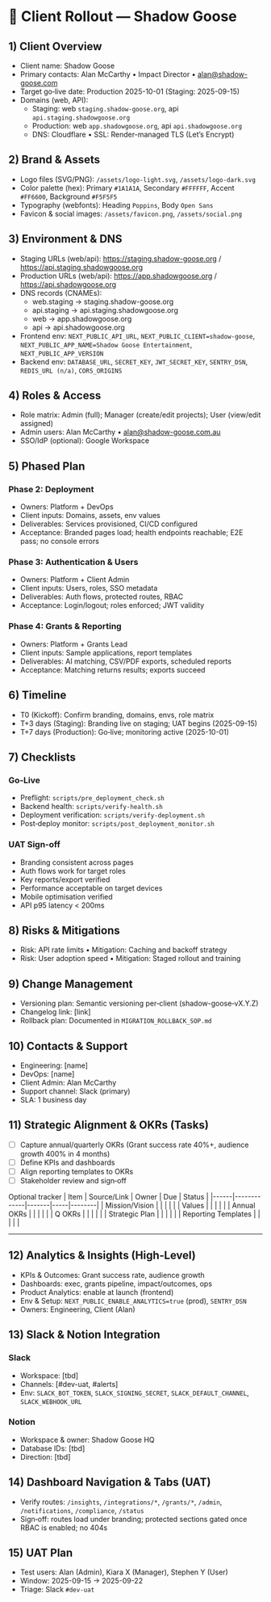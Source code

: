 # 🧭 Client Rollout — Shadow Goose

## 1) Client Overview

- Client name: Shadow Goose
- Primary contacts: Alan McCarthy • Impact Director • alan@shadow-goose.com
- Target go‑live date: Production 2025-10-01 (Staging: 2025-09-15)
- Domains (web, API):
  - Staging: web `staging.shadow-goose.org`, api `api.staging.shadowgoose.org`
  - Production: web `app.shadowgoose.org`, api `api.shadowgoose.org`
  - DNS: Cloudflare • SSL: Render-managed TLS (Let’s Encrypt)

## 2) Brand & Assets

- Logo files (SVG/PNG): `/assets/logo-light.svg`, `/assets/logo-dark.svg`
- Color palette (hex): Primary `#1A1A1A`, Secondary `#FFFFFF`, Accent `#FF6600`, Background `#F5F5F5`
- Typography (webfonts): Heading `Poppins`, Body `Open Sans`
- Favicon & social images: `/assets/favicon.png`, `/assets/social.png`

## 3) Environment & DNS

- Staging URLs (web/api): https://staging.shadow-goose.org / https://api.staging.shadowgoose.org
- Production URLs (web/api): https://app.shadowgoose.org / https://api.shadowgoose.org
- DNS records (CNAMEs):
  - web.staging → staging.shadow-goose.org
  - api.staging → api.staging.shadowgoose.org
  - web → app.shadowgoose.org
  - api → api.shadowgoose.org
- Frontend env: `NEXT_PUBLIC_API_URL`, `NEXT_PUBLIC_CLIENT=shadow-goose`, `NEXT_PUBLIC_APP_NAME=Shadow Goose Entertainment`, `NEXT_PUBLIC_APP_VERSION`
- Backend env: `DATABASE_URL`, `SECRET_KEY`, `JWT_SECRET_KEY`, `SENTRY_DSN`, `REDIS_URL (n/a)`, `CORS_ORIGINS`

## 4) Roles & Access

- Role matrix: Admin (full); Manager (create/edit projects); User (view/edit assigned)
- Admin users: Alan McCarthy • alan@shadow-goose.com.au
- SSO/IdP (optional): Google Workspace

## 5) Phased Plan

### Phase 2: Deployment

- Owners: Platform + DevOps
- Client inputs: Domains, assets, env values
- Deliverables: Services provisioned, CI/CD configured
- Acceptance: Branded pages load; health endpoints reachable; E2E pass; no console errors

### Phase 3: Authentication & Users

- Owners: Platform + Client Admin
- Client inputs: Users, roles, SSO metadata
- Deliverables: Auth flows, protected routes, RBAC
- Acceptance: Login/logout; roles enforced; JWT validity

### Phase 4: Grants & Reporting

- Owners: Platform + Grants Lead
- Client inputs: Sample applications, report templates
- Deliverables: AI matching, CSV/PDF exports, scheduled reports
- Acceptance: Matching returns results; exports succeed

## 6) Timeline

- T0 (Kickoff): Confirm branding, domains, envs, role matrix
- T+3 days (Staging): Branding live on staging; UAT begins (2025-09-15)
- T+7 days (Production): Go‑live; monitoring active (2025-10-01)

## 7) Checklists

### Go‑Live

- Preflight: `scripts/pre_deployment_check.sh`
- Backend health: `scripts/verify-health.sh`
- Deployment verification: `scripts/verify-deployment.sh`
- Post‑deploy monitor: `scripts/post_deployment_monitor.sh`

### UAT Sign‑off

- Branding consistent across pages
- Auth flows work for target roles
- Key reports/export verified
- Performance acceptable on target devices
- Mobile optimisation verified
- API p95 latency < 200ms

## 8) Risks & Mitigations

- Risk: API rate limits • Mitigation: Caching and backoff strategy
- Risk: User adoption speed • Mitigation: Staged rollout and training

## 9) Change Management

- Versioning plan: Semantic versioning per‑client (shadow-goose‑vX.Y.Z)
- Changelog link: [link]
- Rollback plan: Documented in `MIGRATION_ROLLBACK_SOP.md`

## 10) Contacts & Support

- Engineering: [name]
- DevOps: [name]
- Client Admin: Alan McCarthy
- Support channel: Slack (primary)
- SLA: 1 business day

## 11) Strategic Alignment & OKRs (Tasks)

- [ ] Capture annual/quarterly OKRs (Grant success rate 40%+, audience growth 400% in 4 months)
- [ ] Define KPIs and dashboards
- [ ] Align reporting templates to OKRs
- [ ] Stakeholder review and sign‑off

Optional tracker
| Item | Source/Link | Owner | Due | Status |
|------|-------------|-------|-----|--------|
| Mission/Vision | | | | |
| Values | | | | |
| Annual OKRs | | | | |
| Q OKRs | | | | |
| Strategic Plan | | | | |
| Reporting Templates | | | | |

---

## 12) Analytics & Insights (High‑Level)

- KPIs & Outcomes: Grant success rate, audience growth
- Dashboards: exec, grants pipeline, impact/outcomes, ops
- Product Analytics: enable at launch (frontend)
- Env & Setup: `NEXT_PUBLIC_ENABLE_ANALYTICS=true` (prod), `SENTRY_DSN`
- Owners: Engineering, Client (Alan)

## 13) Slack & Notion Integration

### Slack

- Workspace: [tbd]
- Channels: [#dev-uat, #alerts]
- Env: `SLACK_BOT_TOKEN`, `SLACK_SIGNING_SECRET`, `SLACK_DEFAULT_CHANNEL`, `SLACK_WEBHOOK_URL`

### Notion

- Workspace & owner: Shadow Goose HQ
- Database IDs: [tbd]
- Direction: [tbd]

## 14) Dashboard Navigation & Tabs (UAT)

- Verify routes: `/insights`, `/integrations/*`, `/grants/*`, `/admin`, `/notifications`, `/compliance`, `/status`
- Sign‑off: routes load under branding; protected sections gated once RBAC is enabled; no 404s

## 15) UAT Plan

- Test users: Alan (Admin), Kiara X (Manager), Stephen Y (User)
- Window: 2025-09-15 → 2025-09-22
- Triage: Slack `#dev-uat`
